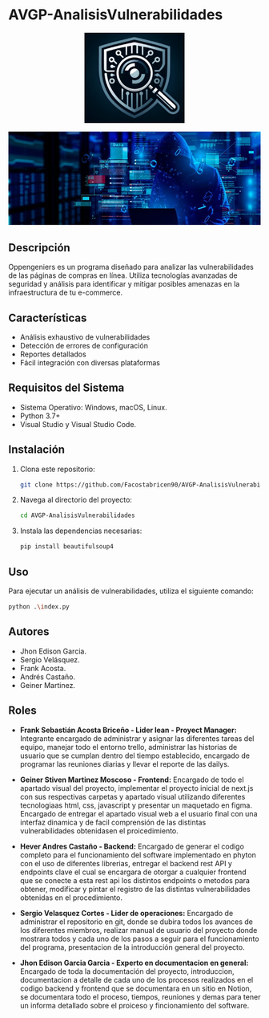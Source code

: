 # AVGP-AnalisisVulnerabilidades
<p align="center">
    <img src="https://github.com/Facostabricen90/AVGP-AnalisisVulnerabilidades/blob/main/Logotipo.jpg" alt="Logo" width="200"/>
</p>

<p align="center">
    <img src="https://github.com/Facostabricen90/AVGP-AnalisisVulnerabilidades/blob/main/Banner.jpg" alt="Logo" width="800"/>
</p>

## Descripción

Oppengeniers es un programa diseñado para analizar las vulnerabilidades de las páginas de compras en línea. Utiliza tecnologías avanzadas de seguridad y análisis para identificar y mitigar posibles amenazas en la infraestructura de tu e-commerce.

## Características

- Análisis exhaustivo de vulnerabilidades
- Detección de errores de configuración
- Reportes detallados
- Fácil integración con diversas plataformas

## Requisitos del Sistema

- Sistema Operativo: Windows, macOS, Linux.
- Python 3.7+
- Visual Studio y Visual Studio Code.

## Instalación

1. Clona este repositorio:
    ```bash
    git clone https://github.com/Facostabricen90/AVGP-AnalisisVulnerabilidades
    ```
2. Navega al directorio del proyecto:
    ```bash
    cd AVGP-AnalisisVulnerabilidades
    ```
3. Instala las dependencias necesarias:
    ```bash
    pip install beautifulsoup4
    ```

## Uso

Para ejecutar un análisis de vulnerabilidades, utiliza el siguiente comando:
```bash
python .\index.py
```

## Autores

- Jhon Edison Garcia.
- Sergio Velásquez.
- Frank Acosta.
- Andrés Castaño.
- Geiner Martinez.

## Roles
- **Frank Sebastián Acosta Briceño - Lider lean - Proyect Manager:** Integrante encargado de administrar y asignar las diferentes tareas del equipo, manejar todo el entorno trello, administrar las historias de usuario que se cumplan dentro del tiempo establecido, encargado de programar las reuniones diarias y llevar el reporte de las dailys.

- **Geiner Stiven Martinez Moscoso - Frontend:** Encargado de todo el apartado visual del proyecto, implementar el proyecto inicial de next.js con sus respectivas carpetas y apartado visual utilizando diferentes tecnologiaas html, css, javascript y presentar un maquetado en figma. Encargado de entregar el apartado visual web a el usuario final con una interfaz dinamica y de facil comprensión de las distintas vulnerabilidades obtenidasen el proicedimiento.

- **Hever Andres Castaño - Backend:** Encargado de generar el codigo completo para el funcionamiento del software implementado en phyton con el uso de diferentes librerias, entregar el backend rest API y endpoints clave el cual se encargara de otorgar a cualquier frontend que se conecte a esta rest api los distintos endpoints o metodos para obtener, modificar y pintar el registro de las distintas vulnerabilidades obtenidas en el procedimiento.

- **Sergio Velasquez Cortes - Lider de operaciones:** Encargado de administrar el repositorio en git, donde se dubira todos los avances de los diferentes miembros, realizar manual de usuario del proyecto donde mostrara todos y cada uno de los pasos a seguir para el funcionamiento del programa, presentacion de la introducción general del proyecto.

- **Jhon Edison Garcia Garcia - Experto en documentacion en general:** Encargado de toda la documentación del proyecto, introduccion, documentacion a detalle de cada uno de los procesos realizados en el codigo backend y frontend que se documentara en un sitio en Notion, se documentara todo el proceso, tiempos, reuniones y demas para tener un informa detallado sobre el proiceso y fincionamiento del software.
